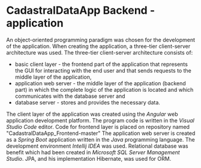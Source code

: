 # CadastralDataApp Backend - application 


An object-oriented programming paradigm was chosen
for the development of the application. 
When creating the application, a three-tier client-server 
architecture was used. The three-tier client-server architecture
consists of:
* basic client layer - the frontend part of the application that represents the GUI for interacting with the end user and that sends  requests to the middle layer of the application,
* application web server - the middle layer of the application (backend part) in which the complete logic of the application is located and which communicates with the database server and
* database server - stores and provides the necessary data.

The client layer of the application was created using the *Angular*
web application development platform. The program code is written
in the *Visual Studio Code* editor. Code for frontend layer is placed on repository named "CadastralDataApp_Frontend-master"
The application web server is created as a *Spring Boot* application written
in the *Java* programming language. 
The development environment *Intellij IDEA* was used. 
Relational database was benefit which had been created in *Microsoft SQL Server Management Studio*. 
JPA, and his implementation Hibernate, was used for ORM.
